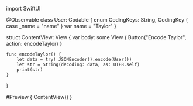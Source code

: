 import SwiftUI

@Observable
class User: Codable {
    enum CodingKeys: String, CodingKey {
        case _name = "name"
    }
    var name = "Taylor"
}

struct ContentView: View {
    var body: some View {
        Button("Encode Taylor", action: encodeTaylor)
    }
    
    func encodeTaylor() {
        let data = try! JSONEncoder().encode(User())
        let str = String(decoding: data, as: UTF8.self)
        print(str)
    }
}

#Preview {
    ContentView()
}
